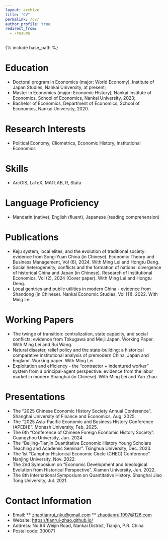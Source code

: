 ```yaml
---
layout: archive
title: "CV"
permalink: /cv/
author_profile: true
redirect_from:
  - /resume
---
```


{% include base_path %}

Education
======
* Doctoral program in Economics (major: World Economy), Institute of Japan Studies, Nankai University, at present;
* Master in Economics (major: Economic History), Nankai Institute of Economics, School of Economics, Nankai University, 2023;
* Bachelor of Economics, Department of Economics, School of Economics, Nankai University, 2020.

Research Interests
======
* Political Economy, Cliometrics, Economic History, Institutional Economics

Skills
======
* ArcGIS, LaTeX, MATLAB, R, Stata

Language Proficiency
======
* Mandarin (native), English (fluent), Japanese (reading comprehension)

Publications
======
* Keju system, local elites, and the evolution of traditional society: evidence from Song-Yuan China (in Chinese). Economic Theory and Business Management, Vol (6), 2024. With Ming Lei and Hongtu Deng.
* Social heterogeneity, conflicts and the formation of nations: divergence of historical China and Japan (in Chinese). Research of Institutional Economics, Vol (2), 2024 (Cover paper). With Ming Lei and Hongtu Deng.
* Local gentries and public utilities in modern China - evidence from Shandong (in Chinese). Nankai Economic Studies, Vol (11), 2022. With Ming Lei.

Working Papers
======
* The twinge of transition: centralization, state capacity, and social conflicts: evidence from Tokugawa and Meiji Japan. Working Paper. With Ming Lei and Rui Wang.
* Natural disaster, relief policy and the state-building: a historical comparative institutional analysis of premodern China, Japan and England. Working paper. With Ming Lei.
* Exploitation and efficiency - the “contractor + indentured worker” system from a principal-agent perspective: evidence from the labor market in modern Shanghai (in Chinese). With Ming Lei and Yan Zhao.
  
Presentations
======
* The “2025 Chinese Economic History Society Annual Conference”. Shanghai University of Finance and Economics, Aug. 2025.
* The “2025 Asia-Pacific Economic and Business History Conference (APEBH)”. Monash University, Feb. 2025.
* The 6th “Conference of Chinese Foreign Economic History Society”. Guangzhou University, Jun. 2024.
* The “Beijing-Tianjin Quantitative Economic History Young Scholars Teaching and Academic Seminar”. Tsinghua University, Dec. 2023.
* The 1st “Camphor Historical Economic Circle (CHEC) Conference”. Nanjing University, Nov. 2022.
* The 2nd Symposium on “Economic Development and Ideological Evolution from Historical Perspective”. Xiamen University, Jun. 2022.
* The 8th International Symposium on Quantitative History. Shanghai Jiao Tong University, Jul. 2021.

Contact Information
======
* Email:
** zhaotianrui_nku@gmail.com
** zhaotianrui1997@126.com
* Website: https://tianrui-zhao.github.io/
* Address: No.94 Weijin Road, Nankai District, Tianjin, P.R. China
* Postal code: 300071
